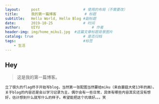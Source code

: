 ```yaml
---
layout:     post   				    # 使用的布局（不需要改）
title:      我的第一篇博客				# 标题 
subtitle:   Hello World, Hello Blog #副标题
date:       2019-10-25 				# 时间
author:     UIYU 						# 作者
header-img: img/home_miku1.jpg 	#这篇文章标题背景图片
catalog: true 						# 是否归档
tags:								#标签
    - 生活
---
```


## Hey
>这是我的第一篇博客。

    立了很久的flag终于开始写blog，当然第一张配图当然要给miku（来自蘑菇大佬13年的画）。
    关于blog的内容还是会以学习记录为主，偶尔会有一些日常，具体有哪些内容其实还没有想好，估计想到什么就写什么的样子。希望能把这个坑填好。。。笑
